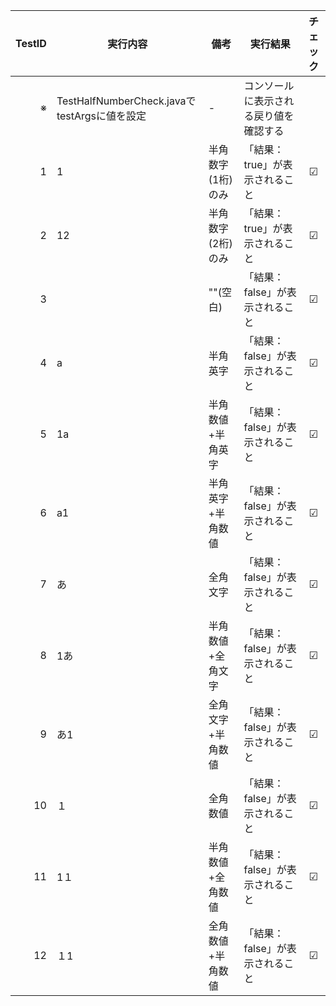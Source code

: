 |TestID|     実行内容     |   備考   |     実行結果     |チェック|
|-----:|-----------------|----------|-----------------|:------:|
|※|TestHalfNumberCheck.javaでtestArgsに値を設定|-|コンソールに表示される戻り値を確認する||
|1|1|半角数字(1桁)のみ|「結果：true」が表示されること|☑|
|2|12|半角数字(2桁)のみ|「結果：true」が表示されること|☑|
|3||""(空白)|「結果：false」が表示されること|☑|
|4|a|半角英字|「結果：false」が表示されること|☑|
|5|1a|半角数値+半角英字|「結果：false」が表示されること|☑|
|6|a1|半角英字+半角数値|「結果：false」が表示されること|☑|
|7|あ|全角文字|「結果：false」が表示されること|☑|
|8|1あ|半角数値+全角文字|「結果：false」が表示されること|☑|
|9|あ1|全角文字+半角数値|「結果：false」が表示されること|☑|
|10|１|全角数値|「結果：false」が表示されること|☑|
|11|1１|半角数値+全角数値|「結果：false」が表示されること|☑|
|12|１1|全角数値+半角数値|「結果：false」が表示されること|☑|
